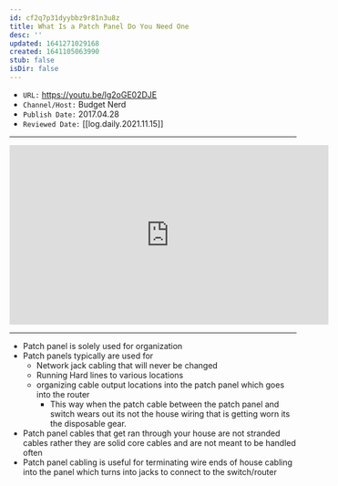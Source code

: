 ```yaml
---
id: cf2q7p31dyybbz9r81n3u8z
title: What Is a Patch Panel Do You Need One
desc: ''
updated: 1641271029168
created: 1641105063990
stub: false
isDir: false
---
```



- `URL:` <https://youtu.be/lg2oGE02DJE>
- `Channel/Host:` Budget Nerd
- `Publish Date:` 2017.04.28
- `Reviewed Date:` [[log.daily.2021.11.15]]

---

<center><iframe width="560" height="315" src="https://www.youtube.com/embed/lg2oGE02DJE" frameborder="0" allow="accelerometer; autoplay; encrypted-media; gyroscope; picture-in-picture" allowfullscreen></iframe></center>

---

- Patch panel is solely used for organization
- Patch panels typically are used for
  - Network jack cabling that will never be changed
  - Running Hard lines to various locations
  - organizing cable output locations into the patch panel which goes into the router
    - This way when the patch cable between the patch panel and switch wears out its not the house wiring that is getting worn its the disposable gear.
- Patch panel cables that get ran through your house are not stranded cables rather they are solid core cables and are not meant to be handled often
- Patch panel cabling is useful for terminating wire ends of house cabling into the panel which turns into jacks to connect to the switch/router

